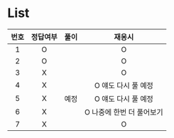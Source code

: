 # List
|번호|정답여부|풀이|재응시|
|:---:|:---:|:---:|:---:|
|1|O||O|
|2|O||O|
|3|X||O|
|4|X||O 얘도 다시 풀 예정|
|5|X|예정|O 얘도 다시 풀 예정|
|6|X||O 나중에 한번 더 풀어보기|
|7|X||O|
  
